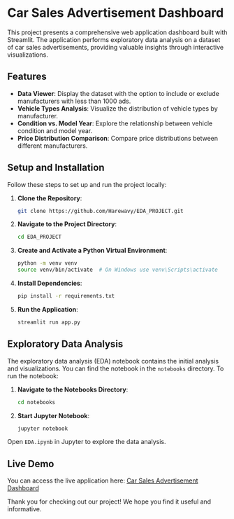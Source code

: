 # Car Sales Advertisement Dashboard

This project presents a comprehensive web application dashboard built with Streamlit. The application performs exploratory data analysis on a dataset of car sales advertisements, providing valuable insights through interactive visualizations.

## Features

- **Data Viewer**: Display the dataset with the option to include or exclude manufacturers with less than 1000 ads.
- **Vehicle Types Analysis**: Visualize the distribution of vehicle types by manufacturer.
- **Condition vs. Model Year**: Explore the relationship between vehicle condition and model year.
- **Price Distribution Comparison**: Compare price distributions between different manufacturers.

## Setup and Installation

Follow these steps to set up and run the project locally:

1. **Clone the Repository**:
    ```bash
    git clone https://github.com/Harewavy/EDA_PROJECT.git
    ```

2. **Navigate to the Project Directory**:
    ```bash
    cd EDA_PROJECT
    ```

3. **Create and Activate a Python Virtual Environment**:
    ```bash
    python -m venv venv
    source venv/bin/activate  # On Windows use venv\Scripts\activate
    ```

4. **Install Dependencies**:
    ```bash
    pip install -r requirements.txt
    ```

5. **Run the Application**:
    ```bash
    streamlit run app.py
    ```

## Exploratory Data Analysis

The exploratory data analysis (EDA) notebook contains the initial analysis and visualizations. You can find the notebook in the `notebooks` directory. To run the notebook:

1. **Navigate to the Notebooks Directory**:
    ```bash
    cd notebooks
    ```

2. **Start Jupyter Notebook**:
    ```bash
    jupyter notebook
    ```

Open `EDA.ipynb` in Jupyter to explore the data analysis.

## Live Demo

You can access the live application here:
[Car Sales Advertisement Dashboard](https://eda-project.onrender.com)


Thank you for checking out our project! We hope you find it useful and informative.
